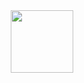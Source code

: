 <div id="header" align="center">
  <img src=["https://media.giphy.com/media/M9gbBd9nbDrOTu1Mqx/giphy.gif](https://media.giphy.com/media/jt7bAtEijhurm/giphy.gif)" width="100"/>
</div>
